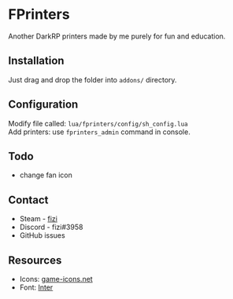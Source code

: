 # FPrinters
Another DarkRP printers made by me purely for fun and education.

## Installation
Just drag and drop the folder into `addons/` directory.

## Configuration
Modify file called: `lua/fprinters/config/sh_config.lua`  
Add printers: use `fprinters_admin` command in console.

## Todo
- change fan icon

## Contact
- Steam - [fizi](https://steamcommunity.com/id/fizi_cheetah/)
- Discord - fizi#3958
- GitHub issues

## Resources
- Icons: [game-icons.net](https://game-icons.net/)
- Font: [Inter](https://github.com/rsms/inter)